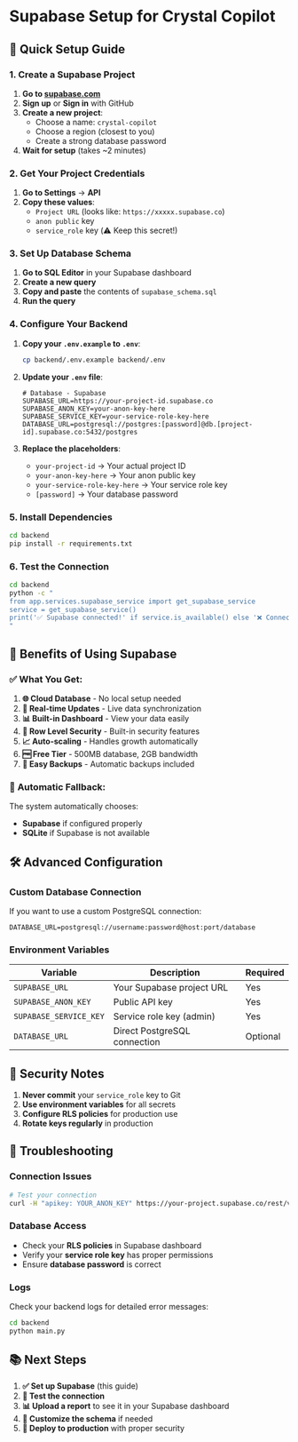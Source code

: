 # Supabase Setup for Crystal Copilot

## 🚀 Quick Setup Guide

### 1. Create a Supabase Project

1. **Go to [supabase.com](https://supabase.com)**
2. **Sign up** or **Sign in** with GitHub
3. **Create a new project**:
   - Choose a name: `crystal-copilot`
   - Choose a region (closest to you)
   - Create a strong database password
4. **Wait for setup** (takes ~2 minutes)

### 2. Get Your Project Credentials

1. **Go to Settings** → **API**
2. **Copy these values**:
   - `Project URL` (looks like: `https://xxxxx.supabase.co`)
   - `anon public` key
   - `service_role` key (⚠️ Keep this secret!)

### 3. Set Up Database Schema

1. **Go to SQL Editor** in your Supabase dashboard
2. **Create a new query**
3. **Copy and paste** the contents of `supabase_schema.sql`
4. **Run the query**

### 4. Configure Your Backend

1. **Copy your `.env.example` to `.env`**:
   ```bash
   cp backend/.env.example backend/.env
   ```

2. **Update your `.env` file**:
   ```env
   # Database - Supabase
   SUPABASE_URL=https://your-project-id.supabase.co
   SUPABASE_ANON_KEY=your-anon-key-here
   SUPABASE_SERVICE_KEY=your-service-role-key-here
   DATABASE_URL=postgresql://postgres:[password]@db.[project-id].supabase.co:5432/postgres
   ```

3. **Replace the placeholders**:
   - `your-project-id` → Your actual project ID
   - `your-anon-key-here` → Your anon public key
   - `your-service-role-key-here` → Your service role key
   - `[password]` → Your database password

### 5. Install Dependencies

```bash
cd backend
pip install -r requirements.txt
```

### 6. Test the Connection

```bash
cd backend
python -c "
from app.services.supabase_service import get_supabase_service
service = get_supabase_service()
print('✅ Supabase connected!' if service.is_available() else '❌ Connection failed')
"
```

## 🎯 Benefits of Using Supabase

### ✅ **What You Get:**

1. **🌐 Cloud Database** - No local setup needed
2. **🔄 Real-time Updates** - Live data synchronization
3. **📊 Built-in Dashboard** - View your data easily
4. **🔐 Row Level Security** - Built-in security features
5. **📈 Auto-scaling** - Handles growth automatically
6. **🆓 Free Tier** - 500MB database, 2GB bandwidth
7. **🔧 Easy Backups** - Automatic backups included

### 🔄 **Automatic Fallback:**

The system automatically chooses:
- **Supabase** if configured properly
- **SQLite** if Supabase is not available

## 🛠️ Advanced Configuration

### Custom Database Connection

If you want to use a custom PostgreSQL connection:

```env
DATABASE_URL=postgresql://username:password@host:port/database
```

### Environment Variables

| Variable | Description | Required |
|----------|-------------|----------|
| `SUPABASE_URL` | Your Supabase project URL | Yes |
| `SUPABASE_ANON_KEY` | Public API key | Yes |
| `SUPABASE_SERVICE_KEY` | Service role key (admin) | Yes |
| `DATABASE_URL` | Direct PostgreSQL connection | Optional |

## 🚨 Security Notes

1. **Never commit** your `service_role` key to Git
2. **Use environment variables** for all secrets
3. **Configure RLS policies** for production use
4. **Rotate keys regularly** in production

## 🐛 Troubleshooting

### Connection Issues
```bash
# Test your connection
curl -H "apikey: YOUR_ANON_KEY" https://your-project.supabase.co/rest/v1/
```

### Database Access
- Check your **RLS policies** in Supabase dashboard
- Verify your **service role key** has proper permissions
- Ensure **database password** is correct

### Logs
Check your backend logs for detailed error messages:
```bash
cd backend
python main.py
```

## 📚 Next Steps

1. **✅ Set up Supabase** (this guide)
2. **🔄 Test the connection** 
3. **📊 Upload a report** to see it in your Supabase dashboard
4. **🎨 Customize the schema** if needed
5. **🚀 Deploy to production** with proper security